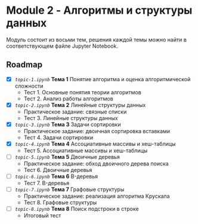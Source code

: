 # Module 2 - Алгоритмы и структуры данных

Модуль состоит из восьми тем, решения каждой темы
можно найти в соответствующем файле Jupyter Notebook.

## Roadmap

- [x] _`topic-1.ipynb`_ **Тема 1** Понятие алгоритма и оценка алгоритмической сложности
  - Тест 1. Основные понятия теории алгоритмов
  - Тест 2. Анализ работы алгоритмов
- [x] _`topic-2.ipynb`_ **Тема 2** Линейные структуры данных
  - Практическое задание: связные списки
  - Тест 3. Линейные структуры данных
- [x] _`topic-3.ipynb`_ **Тема 3** Задачи сортировки
  - Практическое задание: двоичная сортировка вставками
  - Тест 4. Задачи сортировки
- [x] _`topic-4.ipynb`_ **Тема 4** Ассоциативные массивы и хеш­-таблицы
  - Тест 5. Ассоциативные массивы и хеш-таблицы
- [ ] _`topic-5.ipynb`_ **Тема 5** Двоичные деревья
  - Практическое задание: обход двоичного дерева поиска
  - Тест 6. Двоичные деревья
- [ ] _`topic-6.ipynb`_ **Тема 6** B-деревья
  - Тест 7. B-деревья
- [ ] _`topic-7.ipynb`_ **Тема 7** Графовые структуры
  - Практическое задание: реализация алгоритма Крускала
  - Тест 8. Графовые структуры
- [ ] _`topic-8.ipynb`_ **Тема 8** Поиск подстроки в строке
  - Итоговый тест